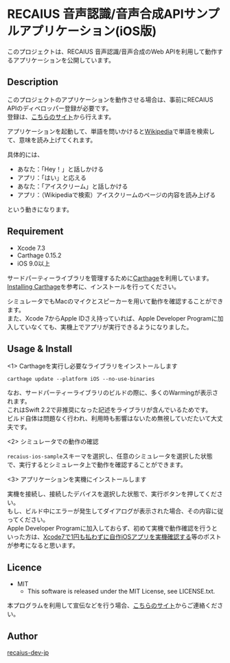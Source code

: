 RECAIUS 音声認識/音声合成APIサンプルアプリケーション(iOS版)  
====

このプロジェクトは、RECAIUS 音声認識/音声合成のWeb APIを利用して動作するアプリケーションを公開しています。  

## Description
このプロジェクトのアプリケーションを動作させる場合は、事前にRECAIUS APIのディベロッパー登録が必要です。  
登録は、[こちらのサイト](https://developer.recaius.io/jp/top.html)から行えます。  

アプリケーションを起動して、単語を問いかけると[Wikipedia](https://ja.wikipedia.org/)で単語を検索して、意味を読み上げてくれます。  

具体的には、  

* あなた：「Hey！」と話しかける
* アプリ：「はい」と応える
* あなた：「アイスクリーム」と話しかける
* アプリ：（Wikipediaで検索）アイスクリームのページの内容を読み上げる

という動きになります。

## Requirement

* Xcode 7.3
* Carthage 0.15.2
* iOS 9.0以上

サードパーティーライブラリを管理するために[Carthage](https://github.com/Carthage/Carthage)を利用しています。  
[Installing Carthage](https://github.com/Carthage/Carthage#installing-carthage)を参考に、インストールを行ってください。  

シミュレータでもMacのマイクとスピーカーを用いて動作を確認することができます。  
また、Xcode 7からApple IDさえ持っていれば、Apple Developer Programに加入していなくても、実機上でアプリが実行できるようになりました。  

## Usage & Install

<1> Carthageを実行し必要なライブラリをインストールします  

```
carthage update --platform iOS --no-use-binaries
```

なお、サードパーティーライブラリのビルドの際に、多くのWarmingが表示されます。  
これはSwift 2.2で非推奨になった記述をライブラリが含んでいるためです。  
ビルド自体は問題なく行われ、利用時も影響はないため無視していだたいて大丈夫です。  

<2> シミュレータでの動作の確認  

`recaius-ios-sample`スキーマを選択し、任意のシミュレータを選択した状態で、実行するとシミュレータ上で動作を確認することができます。  

<3> アプリケーションを実機にインストールします

実機を接続し、接続したデバイスを選択した状態で、実行ボタンを押してください。  
もし、ビルド中にエラーが発生してダイアログが表示された場合、その内容に従ってください。  
Apple Developer Programに加入しておらず、初めて実機で動作確認を行うといった方は、[Xcode7で1円も払わずに自作iOSアプリを実機確認する](http://qiita.com/FumihikoSHIROYAMA/items/a754f77c41b585c90329)等のポストが参考になると思います。  

## Licence

* MIT
    * This software is released under the MIT License, see LICENSE.txt.

本プログラムを利用して宣伝などを行う場合、[こちらのサイト](https://developer.recaius.io/jp/contact.html)からご連絡ください。

## Author

[recaius-dev-jp](https://github.com/recaius-dev-jp)
